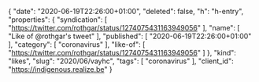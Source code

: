{
  "date": "2020-06-19T22:26:00+01:00",
  "deleted": false,
  "h": "h-entry",
  "properties": {
    "syndication": [
      "https://twitter.com/rothgar/status/1274075431163949056"
    ],
    "name": [
      "Like of @rothgar's tweet"
    ],
    "published": [
      "2020-06-19T22:26:00+01:00"
    ],
    "category": [
      "coronavirus"
    ],
    "like-of": [
      "https://twitter.com/rothgar/status/1274075431163949056"
    ]
  },
  "kind": "likes",
  "slug": "2020/06/vayhc",
  "tags": [
    "coronavirus"
  ],
  "client_id": "https://indigenous.realize.be"
}
